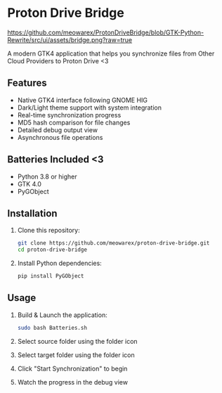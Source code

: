 # Proton Drive Bridge
https://github.com/meowarex/ProtonDriveBridge/blob/GTK-Python-Rewrite/src/ui/assets/bridge.png?raw=true

A modern GTK4 application that helps you synchronize files from Other Cloud Providers to Proton Drive <3

## Features
- Native GTK4 interface following GNOME HIG
- Dark/Light theme support with system integration
- Real-time synchronization progress
- MD5 hash comparison for file changes
- Detailed debug output view
- Asynchronous file operations

## Batteries Included <3
- Python 3.8 or higher
- GTK 4.0
- PyGObject

## Installation

1. Clone this repository:
   ```bash
   git clone https://github.com/meowarex/proton-drive-bridge.git
   cd proton-drive-bridge
   ```

2. Install Python dependencies:
   ```bash
   pip install PyGObject
   ```

## Usage
1. Build & Launch the application:
   ```bash
   sudo bash Batteries.sh
   ```

2. Select source folder using the folder icon
3. Select target folder using the folder icon
4. Click "Start Synchronization" to begin
5. Watch the progress in the debug view
